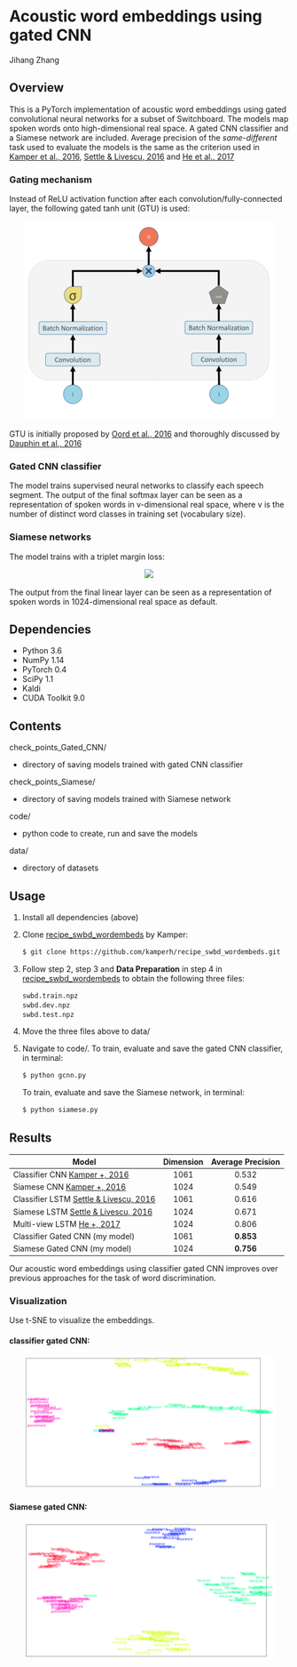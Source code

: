 # Acoustic word embeddings using gated CNN

Jihang Zhang

## Overview

This is a PyTorch implementation of acoustic word embeddings using gated convolutional neural networks for a subset of Switchboard. The models map spoken words onto high-dimensional real space. A gated CNN classifier and a Siamese network are included. Average precision of the *same-different* task used to evaluate the models is the same as the criterion used in [Kamper et al., 2016](https://arxiv.org/abs/1510.01032), [Settle & Livescu, 2016](https://arxiv.org/abs/1611.02550) and [He et al., 2017](https://arxiv.org/abs/1611.04496)

### Gating mechanism

Instead of ReLU activation function after each convolution/fully-connected layer, the following gated tanh unit (GTU) is used:

<p align="center">
    <img src = "./figures/diagram.png" width="90%">
</p>

GTU is initially proposed by [Oord et al., 2016](http://papers.nips.cc/paper/6527-conditional-image-generation-with-pixelcnn-decoders) and thoroughly discussed by [Dauphin et al., 2016](https://arxiv.org/abs/1612.08083)

### Gated CNN classifier

The model trains supervised neural networks to classify each speech segment. The output of the final softmax layer can be seen as a representation of spoken words in v-dimensional real space, where v is the number of distinct word classes in training set (vocabulary size).

### Siamese networks

The model trains with a triplet margin loss:

<p align="center">
    <img src = "./figures/formula.pdf" width="90%">
</p>

The output from the final linear layer can be seen as a representation of spoken words in 1024-dimensional real space as default.

## Dependencies

- Python 3.6
- NumPy 1.14
- PyTorch  0.4
- SciPy 1.1
- Kaldi
- CUDA Toolkit 9.0

## Contents

check_points_Gated_CNN/

- directory of saving models trained with gated CNN classifier

check_points_Siamese/

- directory of saving models trained with Siamese network

code/

- python code to create, run and save the models

data/

- directory of datasets

## Usage

1. Install all dependencies (above)

2. Clone [recipe_swbd_wordembeds](https://github.com/kamperh/recipe_swbd_wordembeds) by Kamper:

   ```bash
   $ git clone https://github.com/kamperh/recipe_swbd_wordembeds.git
   ```

3. Follow step 2, step 3 and **Data Preparation** in step 4 in [recipe_swbd_wordembeds](https://github.com/kamperh/recipe_swbd_wordembeds) to obtain the following three files:

   ```bash
   swbd.train.npz
   swbd.dev.npz
   swbd.test.npz
   ```

4. Move the three files above to data/

5. Navigate to code/. To train, evaluate and save the gated CNN classifier, in terminal:

   ```bash
   $ python gcnn.py
   ```

   To train, evaluate and save the Siamese network, in terminal:

   ```bash
   $ python siamese.py
   ```

## Results

| Model                                                        | Dimension | Average Precision |
| ------------------------------------------------------------ | :-------: | :---------------: |
| Classifier CNN [Kamper +, 2016](https://arxiv.org/abs/1510.01032) |   1061    |       0.532       |
| Siamese CNN [Kamper +, 2016](https://arxiv.org/abs/1510.01032) |   1024    |       0.549       |
| Classifier LSTM [Settle & Livescu, 2016](https://arxiv.org/abs/1611.02550) |   1061    |       0.616       |
| Siamese LSTM [Settle & Livescu, 2016](https://arxiv.org/abs/1611.02550) |   1024    |       0.671       |
| Multi-view LSTM [He +, 2017](https://arxiv.org/abs/1611.04496) |   1024    |       0.806       |
| Classifier Gated CNN (my model)                              |   1061    |     **0.853**     |
| Siamese Gated CNN (my model)                                 |   1024    |     **0.756**     |

Our acoustic word embeddings using classifier gated CNN improves over previous approaches for the task of word discrimination.

### Visualization

Use t-SNE to visualize the embeddings.

#### classifier gated CNN:

<p align="center">
    <img src = "./figures/tsne_classifier.png" width="90%">
</p>

#### Siamese gated CNN:

<p align="center">
    <img src = "./figures/tsne_siamese.png" width="90%">
</p>

